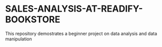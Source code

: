 # SALES-ANALYSIS-AT-READIFY-BOOKSTORE
This repository demostrates a beginner project on data analysis and data manipulation 

